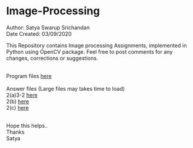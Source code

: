 # Image-Processing

Author: Satya Swarup Srichandan<br />
Date Created: 03/09/2020

This Repository contains Image processing Assignments, implemented in Python using OpenCV package.
Feel free to post comments for any changes, corrections or suggestions.<br /><br />

 
Program files [here](https://github.com/satyaswarup98/Image-Processing/tree/master/Programs)<br /><br />
Answer files (Large files may takes time to load)<br />
2(a)3-2 [here](https://satyaswarup98.github.io/Image-Processing/2(a)3-2.html) <br />
2(b) [here](https://satyaswarup98.github.io/Image-Processing/2(b).html) <br />
2(c) [here](https://satyaswarup98.github.io/Image-Processing/2c.html) <br />
<br />



Hope this helps.. <br />
Thanks<br />
Satya
